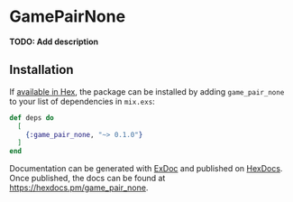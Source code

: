 # GamePairNone

**TODO: Add description**

## Installation

If [available in Hex](https://hex.pm/docs/publish), the package can be installed
by adding `game_pair_none` to your list of dependencies in `mix.exs`:

```elixir
def deps do
  [
    {:game_pair_none, "~> 0.1.0"}
  ]
end
```

Documentation can be generated with [ExDoc](https://github.com/elixir-lang/ex_doc)
and published on [HexDocs](https://hexdocs.pm). Once published, the docs can
be found at <https://hexdocs.pm/game_pair_none>.

